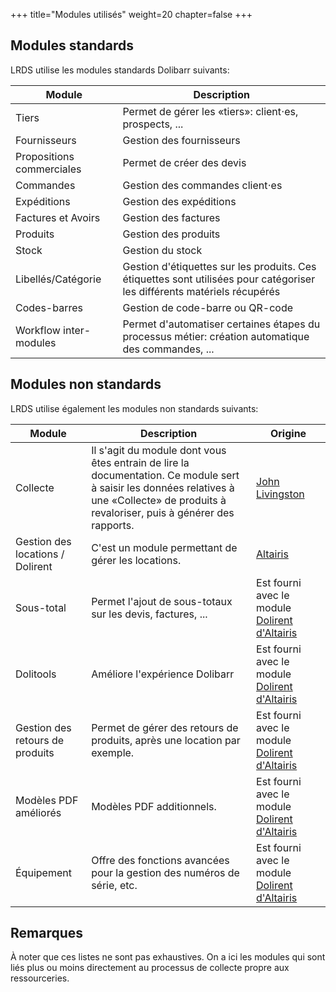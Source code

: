 +++
title="Modules utilisés"
weight=20
chapter=false
+++

## Modules standards

LRDS utilise les modules standards Dolibarr suivants:

| Module | Description
|--|--|
| Tiers | Permet de gérer les «tiers»: client⋅es, prospects, ... |
| Fournisseurs | Gestion des fournisseurs |
| Propositions commerciales | Permet de créer des devis |
| Commandes | Gestion des commandes client⋅es |
| Expéditions | Gestion des expéditions |
| Factures et Avoirs | Gestion des factures |
| Produits | Gestion des produits |
| Stock | Gestion du stock |
| Libellés/Catégorie | Gestion d'étiquettes sur les produits. Ces étiquettes sont utilisées pour catégoriser les différents matériels récupérés |
| Codes-barres | Gestion de code-barre ou QR-code |
| Workflow inter-modules | Permet d'automatiser certaines étapes du processus métier: création automatique des commandes, ... |

## Modules non standards

LRDS utilise également les modules non standards suivants:

| Module | Description | Origine |
|--|--|--|
| Collecte | Il s'agit du module dont vous êtes entrain de lire la documentation. Ce module sert à saisir les données relatives à une «Collecte» de produits à revaloriser, puis à générer des rapports. | [John Livingston](https://johnxlivingston.github.io/DolibarrPickup/) |
| Gestion des locations / Dolirent | C'est un module permettant de gérer les locations. | [Altairis](https://www.altairis.fr/boutique/dolirent/) |
| Sous-total | Permet l'ajout de sous-totaux sur les devis, factures, ... | Est fourni avec le module [Dolirent d'Altairis](https://www.altairis.fr/boutique/dolirent/) |
| Dolitools | Améliore l'expérience Dolibarr | Est fourni avec le module [Dolirent d'Altairis](https://www.altairis.fr/boutique/dolirent/) |
| Gestion des retours de produits | Permet de gérer des retours de produits, après une location par exemple. | Est fourni avec le module [Dolirent d'Altairis](https://www.altairis.fr/boutique/dolirent/) |
| Modèles PDF améliorés | Modèles PDF additionnels. | Est fourni avec le module [Dolirent d'Altairis](https://www.altairis.fr/boutique/dolirent/) |
| Équipement | Offre des fonctions avancées pour la gestion des numéros de série, etc. | Est fourni avec le module [Dolirent d'Altairis](https://www.altairis.fr/boutique/dolirent/) |

## Remarques

À noter que ces listes ne sont pas exhaustives. On a ici les modules qui sont liés
plus ou moins directement au processus de collecte propre aux ressourceries.
